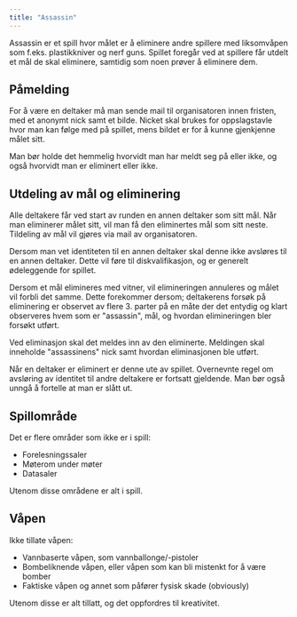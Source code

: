 ```yaml
---
title: "Assassin"
---
```


Assassin er et spill hvor målet er å eliminere andre spillere med liksomvåpen som f.eks. plastikkniver og nerf guns. Spillet foregår ved at spillere får utdelt et mål de skal eliminere, samtidig som noen prøver å eliminere dem.

Påmelding
------------------
For å være en deltaker må man sende mail til organisatoren innen fristen, med et anonymt nick samt et bilde. Nicket skal brukes for oppslagstavle hvor man kan følge med på spillet, mens bildet er for å kunne gjenkjenne målet sitt.

Man bør holde det hemmelig hvorvidt man har meldt seg på eller ikke, og også hvorvidt man er eliminert eller ikke.

Utdeling av mål og eliminering
------------------
Alle deltakere får ved start av runden en annen deltaker som sitt mål. Når man eliminerer målet sitt, vil man få den eliminertes mål som sitt neste. Tildeling av mål vil gjøres via mail av organisatoren.

Dersom man vet identiteten til en annen deltaker skal denne ikke avsløres til en annen deltaker. Dette vil føre til diskvalifikasjon, og er generelt ødeleggende for spillet.

Dersom et mål elimineres med vitner, vil elimineringen annuleres og målet vil forbli det samme. Dette forekommer dersom; deltakerens forsøk på eliminering er observet av flere 3. parter på en måte der det entydig og klart observeres hvem som er "assassin", mål, og hvordan elimineringen bler forsøkt utført.

 Ved eliminasjon skal det meldes inn av den eliminerte. Meldingen skal inneholde "assassinens" nick samt hvordan eliminasjonen ble utført.

Når en deltaker er eliminert er denne ute av spillet. Overnevnte regel om avsløring av identitet til andre deltakere er fortsatt gjeldende. Man bør også unngå å fortelle at man er slått ut.

 Spillområde
------------------
 Det er flere områder som ikke er i spill:

 - Forelesningssaler
 - Møterom under møter
 - Datasaler

 Utenom disse områdene er alt i spill.

Våpen
------------------
Ikke tillate våpen:

- Vannbaserte våpen, som vannballonge/-pistoler 
- Bombeliknende våpen, eller våpen som kan bli mistenkt for å være bomber
- Faktiske våpen og annet som påfører fysisk skade (obviously)

Utenom disse er alt tillatt, og det oppfordres til kreativitet.
